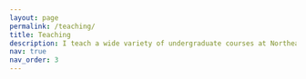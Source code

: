```yaml
---
layout: page
permalink: /teaching/
title: Teaching
description: I teach a wide variety of undergraduate courses at Northeastern Illinois University.  My portfolio of field courses aligns well with my research and emphasizes urban/regional economics and policy.  I also teach a graduate class in applied microeconomics at the University of Illinois at Chicago as part of their M.A. in Applied Economics program.  Please refer to my CV for additional detail.
nav: true
nav_order: 3
---
```




